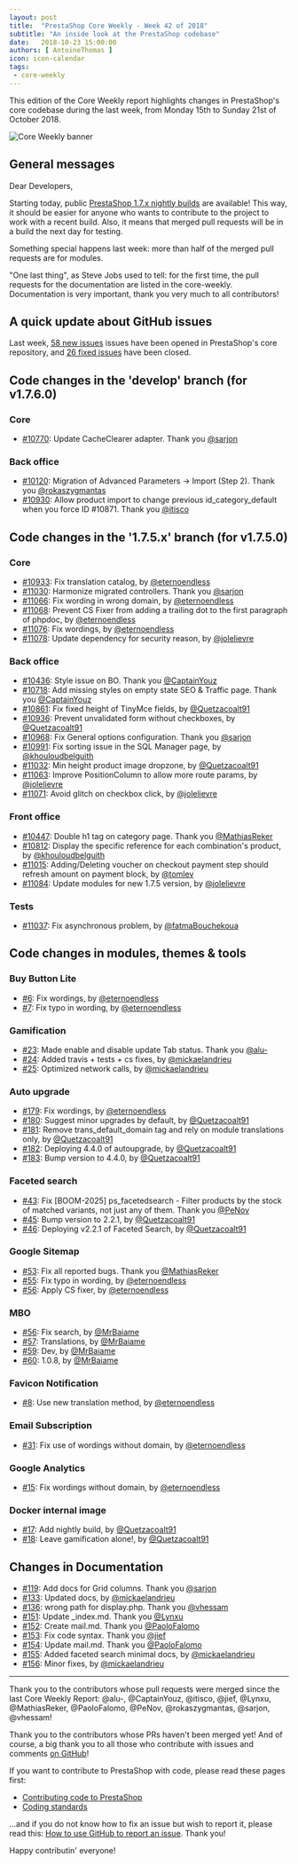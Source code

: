 ```yaml
---
layout: post
title:  "PrestaShop Core Weekly - Week 42 of 2018"
subtitle: "An inside look at the PrestaShop codebase"
date:   2018-10-23 15:00:00
authors: [ AntoineThomas ]
icon: icon-calendar
tags:
 - core-weekly
---
```


This edition of the Core Weekly report highlights changes in PrestaShop's core codebase during the last week, from Monday 15th to Sunday 21st of October 2018.

![Core Weekly banner](/assets/images/2017/04/core_weekly_banner.jpg)


## General messages

Dear Developers,

Starting today, public [PrestaShop 1.7.x nightly builds](https://console.cloud.google.com/storage/browser/prestashop-core-nightly) are available! This way, it should be easier for anyone who wants to contribute to the project to work with a recent build. Also, it means that merged pull requests will be in a build the next day for testing.

Something special happens last week: more than half of the merged pull requests are for modules.

"One last thing", as Steve Jobs used to tell: for the first time, the pull requests for the documentation are listed in the core-weekly. Documentation is very important, thank you very much to all contributors!

## A quick update about GitHub issues

Last week, [58 new issues](https://github.com/PrestaShop/PrestaShop/issues?utf8=%E2%9C%93&q=is:issue+created:2018-10-15..2018-10-21)  issues have been opened in PrestaShop's core repository, and [26 fixed issues](https://github.com/PrestaShop/PrestaShop/issues?utf8=%E2%9C%93&q=is:issue+label:fixed+closed:2018-10-15..2018-10-21) have been closed.

## Code changes in the 'develop' branch (for v1.7.6.0)

### Core

* [#10770](https://github.com/PrestaShop/PrestaShop/pull/10770): Update CacheClearer adapter. Thank you [@sarjon](https://github.com/sarjon)

### Back office

* [#10120](https://github.com/PrestaShop/PrestaShop/pull/10120): Migration of Advanced Parameters -> Import (Step 2). Thank you [@rokaszygmantas](https://github.com/rokaszygmantas)
* [#10930](https://github.com/PrestaShop/PrestaShop/pull/10930): Allow product import to change previous id_category_default when you force ID #10871. Thank you [@itisco](https://github.com/itisco)


## Code changes in the '1.7.5.x' branch (for v1.7.5.0)

### Core

* [#10933](https://github.com/PrestaShop/PrestaShop/pull/10933): Fix translation catalog, by [@eternoendless](https://github.com/eternoendless)
* [#11030](https://github.com/PrestaShop/PrestaShop/pull/11030): Harmonize migrated controllers. Thank you [@sarjon](https://github.com/sarjon)
* [#11066](https://github.com/PrestaShop/PrestaShop/pull/11066): Fix wording in wrong domain, by [@eternoendless](https://github.com/eternoendless)
* [#11068](https://github.com/PrestaShop/PrestaShop/pull/11068): Prevent CS Fixer from adding a trailing dot to the first paragraph of phpdoc, by [@eternoendless](https://github.com/eternoendless)
* [#11076](https://github.com/PrestaShop/PrestaShop/pull/11076): Fix wordings, by [@eternoendless](https://github.com/eternoendless)
* [#11078](https://github.com/PrestaShop/PrestaShop/pull/11078): Update dependency for security reason, by [@jolelievre](https://github.com/jolelievre)


### Back office

* [#10436](https://github.com/PrestaShop/PrestaShop/pull/10436): Style issue on BO. Thank you [@CaptainYouz](https://github.com/CaptainYouz)
* [#10718](https://github.com/PrestaShop/PrestaShop/pull/10718): Add missing styles on empty state SEO & Traffic page. Thank you [@CaptainYouz](https://github.com/CaptainYouz)
* [#10861](https://github.com/PrestaShop/PrestaShop/pull/10861): Fix fixed height of TinyMce fields, by [@Quetzacoalt91](https://github.com/Quetzacoalt91)
* [#10936](https://github.com/PrestaShop/PrestaShop/pull/10936): Prevent unvalidated form without checkboxes, by [@Quetzacoalt91](https://github.com/Quetzacoalt91)
* [#10968](https://github.com/PrestaShop/PrestaShop/pull/10968): Fix General options configuration. Thank you [@sarjon](https://github.com/sarjon)
* [#10991](https://github.com/PrestaShop/PrestaShop/pull/10991): Fix sorting issue in the SQL Manager page, by [@khouloudbelguith](https://github.com/khouloudbelguith)
* [#11032](https://github.com/PrestaShop/PrestaShop/pull/11032): Min height product image dropzone, by [@Quetzacoalt91](https://github.com/Quetzacoalt91)
* [#11063](https://github.com/PrestaShop/PrestaShop/pull/11063): Improve PositionColumn to allow more route params, by [@jolelievre](https://github.com/jolelievre)
* [#11071](https://github.com/PrestaShop/PrestaShop/pull/11071): Avoid glitch on checkbox click, by [@jolelievre](https://github.com/jolelievre)


### Front office

* [#10447](https://github.com/PrestaShop/PrestaShop/pull/10447): Double h1 tag on category page. Thank you [@MathiasReker](https://github.com/MathiasReker)
* [#10812](https://github.com/PrestaShop/PrestaShop/pull/10812): Display the specific reference for each combination's product, by [@khouloudbelguith](https://github.com/khouloudbelguith)
* [#11015](https://github.com/PrestaShop/PrestaShop/pull/11015): Adding/Deleting voucher on checkout payment step should refresh amount on payment block, by [@tomlev](https://github.com/tomlev)
* [#11084](https://github.com/PrestaShop/PrestaShop/pull/11084): Update modules for new 1.7.5 version, by [@jolelievre](https://github.com/jolelievre)


### Tests

* [#11037](https://github.com/PrestaShop/PrestaShop/pull/11037): Fix asynchronous problem, by [@fatmaBouchekoua](https://github.com/fatmaBouchekoua)


## Code changes in modules, themes & tools

### Buy Button Lite

* [#6](https://github.com/PrestaShop/ps_buybuttonlite/pull/6): Fix wordings, by [@eternoendless](https://github.com/eternoendless)
* [#7](https://github.com/PrestaShop/ps_buybuttonlite/pull/7): Fix typo in wording, by [@eternoendless](https://github.com/eternoendless)


### Gamification

* [#23](https://github.com/PrestaShop/gamification/pull/23):  Made enable and disable update Tab status. Thank you [@alu-](https://github.com/alu-)
* [#24](https://github.com/PrestaShop/gamification/pull/24): Added travis + tests + cs fixes, by [@mickaelandrieu](https://github.com/mickaelandrieu)
* [#25](https://github.com/PrestaShop/gamification/pull/25): Optimized network calls, by [@mickaelandrieu](https://github.com/mickaelandrieu)


### Auto upgrade

* [#179](https://github.com/PrestaShop/autoupgrade/pull/179): Fix wordings, by [@eternoendless](https://github.com/eternoendless)
* [#180](https://github.com/PrestaShop/autoupgrade/pull/180): Suggest minor upgrades by default, by [@Quetzacoalt91](https://github.com/Quetzacoalt91)
* [#181](https://github.com/PrestaShop/autoupgrade/pull/181): Remove trans_default_domain tag and rely on module translations only, by [@Quetzacoalt91](https://github.com/Quetzacoalt91)
* [#182](https://github.com/PrestaShop/autoupgrade/pull/182): Deploying 4.4.0 of autoupgrade, by [@Quetzacoalt91](https://github.com/Quetzacoalt91)
* [#183](https://github.com/PrestaShop/autoupgrade/pull/183): Bump version to 4.4.0, by [@Quetzacoalt91](https://github.com/Quetzacoalt91)


### Faceted search

* [#43](https://github.com/PrestaShop/ps_facetedsearch/pull/43): Fix [BOOM-2025] ps_facetedsearch - Filter products by the stock of matched variants, not just any of them. Thank you [@PeNov](https://github.com/PeNov)
* [#45](https://github.com/PrestaShop/ps_facetedsearch/pull/45): Bump version to 2.2.1, by [@Quetzacoalt91](https://github.com/Quetzacoalt91)
* [#46](https://github.com/PrestaShop/ps_facetedsearch/pull/46): Deploying v2.2.1 of Faceted Search, by [@Quetzacoalt91](https://github.com/Quetzacoalt91)


### Google Sitemap

* [#53](https://github.com/PrestaShop/gsitemap/pull/53): Fix all reported bugs. Thank you [@MathiasReker](https://github.com/MathiasReker)
* [#55](https://github.com/PrestaShop/gsitemap/pull/55): Fix typo in wording, by [@eternoendless](https://github.com/eternoendless)
* [#56](https://github.com/PrestaShop/gsitemap/pull/56): Apply CS fixer, by [@eternoendless](https://github.com/eternoendless)


### MBO

* [#56](https://github.com/PrestaShop/ps_mbo/pull/56): Fix search, by [@MrBaiame](https://github.com/MrBaiame)
* [#57](https://github.com/PrestaShop/ps_mbo/pull/57): Translations, by [@MrBaiame](https://github.com/MrBaiame)
* [#59](https://github.com/PrestaShop/ps_mbo/pull/59): Dev, by [@MrBaiame](https://github.com/MrBaiame)
* [#60](https://github.com/PrestaShop/ps_mbo/pull/60): 1.0.8, by [@MrBaiame](https://github.com/MrBaiame)


### Favicon Notification

* [#8](https://github.com/PrestaShop/ps_faviconnotificationbo/pull/8): Use new translation method, by [@eternoendless](https://github.com/eternoendless)


###  Email Subscription

* [#31](https://github.com/PrestaShop/ps_emailsubscription/pull/31): Fix use of wordings without domain, by [@eternoendless](https://github.com/eternoendless)


### Google Analytics

* [#15](https://github.com/PrestaShop/ps_googleanalytics/pull/15): Fix wordings without domain, by [@eternoendless](https://github.com/eternoendless)

### Docker internal image


* [#17](https://github.com/PrestaShop/docker-internal-images/pull/17): Add nightly build, by [@Quetzacoalt91](https://github.com/Quetzacoalt91)
* [#18](https://github.com/PrestaShop/docker-internal-images/pull/18): Leave gamification alone!, by [@Quetzacoalt91](https://github.com/Quetzacoalt91)


## Changes in Documentation

* [#119](https://github.com/PrestaShop/docs/pull/119): Add docs for Grid columns. Thank you [@sarjon](https://github.com/sarjon)
* [#133](https://github.com/PrestaShop/docs/pull/133):  Updated docs, by [@mickaelandrieu](https://github.com/mickaelandrieu)
* [#136](https://github.com/PrestaShop/docs/pull/136): wrong path for display.php. Thank you [@vhessam](https://github.com/vhessam)
* [#151](https://github.com/PrestaShop/docs/pull/151): Update _index.md. Thank you [@Lynxu](https://github.com/Lynxu)
* [#152](https://github.com/PrestaShop/docs/pull/152): Create mail.md. Thank you [@PaoloFalomo](https://github.com/PaoloFalomo)
* [#153](https://github.com/PrestaShop/docs/pull/153): Fix code syntax. Thank you [@jief](https://github.com/jief)
* [#154](https://github.com/PrestaShop/docs/pull/154): Update mail.md. Thank you [@PaoloFalomo](https://github.com/PaoloFalomo)
* [#155](https://github.com/PrestaShop/docs/pull/155): Added faceted search minimal docs, by [@mickaelandrieu](https://github.com/mickaelandrieu)
* [#156](https://github.com/PrestaShop/docs/pull/156): Minor fixes, by [@mickaelandrieu](https://github.com/mickaelandrieu)


<hr />

Thank you to the contributors whose pull requests were merged since the last Core Weekly Report: @alu-, @CaptainYouz, @itisco, @jief, @Lynxu, @MathiasReker, @PaoloFalomo, @PeNov, @rokaszygmantas, @sarjon, @vhessam!

Thank you to the contributors whose PRs haven't been merged yet! And of course, a big thank you to all those who contribute with issues and comments [on GitHub](https://github.com/PrestaShop/PrestaShop)!

If you want to contribute to PrestaShop with code, please read these pages first:

 * [Contributing code to PrestaShop](https://devdocs.prestashop.com/1.7/contribute/contribution-guidelines/)
 * [Coding standards](https://devdocs.prestashop.com/1.7/development/coding-standards/)

...and if you do not know how to fix an issue but wish to report it, please read this: [How to use GitHub to report an issue](https://devdocs.prestashop.com/1.7/contribute/contribute-reporting-issues/). Thank you!

Happy contributin' everyone!
